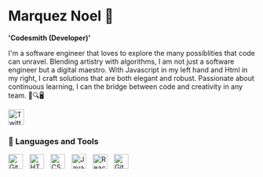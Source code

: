 # Marquez Noel 🐻

**'Codesmith (Developer)'**

I'm a software engineer that loves to explore the many possiblities that code can unravel. Blending artistry with algorithms, I am not just a software engineer but a digital maestro. With Javascript in my left hand and Html in my right, I craft solutions that are both elegant and robust. Passionate about continuous learning, I can the bridge between code and creativity in any team. 🚀🔍🖥️

<!-- Social badges section -->
<p align="left">
  <a href="https://twitter.com/CodeBr3"><img width="32px" alt="Twitter" title="Twitter" src="https://cdn.jsdelivr.net/gh/devicons/devicon/icons/twitter/twitter-original.svg"/>
  </a>
</p>

### 🧰 Languages and Tools

<img align="left" alt="Git" width="30px" style="padding-right:10px;" src="https://cdn.jsdelivr.net/gh/devicons/devicon/icons/git/git-original.svg" />
<img align="left" alt="HTML" width="30px" style="padding-right:10px;" src="https://cdn.jsdelivr.net/gh/devicons/devicon/icons/html5/html5-plain.svg" />
<img align="left" alt="CSS" width="30px" style="padding-right:10px;" src="https://cdn.jsdelivr.net/gh/devicons/devicon/icons/css3/css3-plain.svg" />
<img align="left" alt="JavaScript" width="30px" style="padding-right:10px;" src="https://cdn.jsdelivr.net/gh/devicons/devicon/icons/javascript/javascript-plain.svg" />
<img align="left" alt="React" width="30px" style="padding-right:10px;" src="https://cdn.jsdelivr.net/gh/devicons/devicon/icons/react/react-original.svg" />
<img align="left" alt="GitHub" width="30px" style="padding-right:10px;" src="https://cdn.jsdelivr.net/gh/devicons/devicon/icons/github/github-original.svg" />

